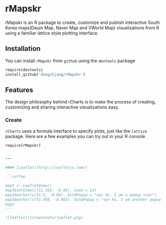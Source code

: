 # rMapskr

rMapskr is an R package to create, customize and publish interactive South Korea maps(Daum Map, Naver Map and VWorld Map) visualizations from R using a familiar lattice style plotting interface.

## Installation

You can install `rMapskr` from `github` using the `devtools` package

```coffee
require(devtools)
install_github('dongikjang/rMapskr')
```

## Features

The design philosophy behind rCharts is to make the process of creating, customizing and sharing interactive visualizations easy. 

### Create

`rCharts` uses a formula interface to specify plots, just like the `lattice` package. Here are a few examples you can try out in your R console.

```coffee
require(rMapskr)


---

#### [Leaflet](http://leafletjs.com/)

```coffee

map3 <- Leaflet$new()
map3$setView(c(51.505, -0.09), zoom = 13)
map3$marker(c(51.5, -0.09), bindPopup = "<p> Hi. I am a popup </p>")
map3$marker(c(51.495, -0.083), bindPopup = "<p> Hi. I am another popup </p>")
map3
---

![leaflet](screenshots/leaflet.png)

